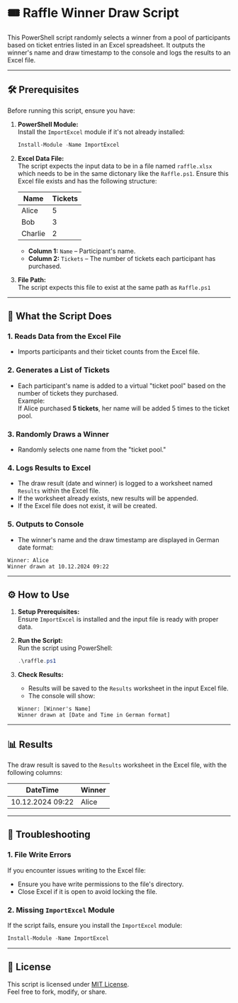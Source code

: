 
# 🎟️ Raffle Winner Draw Script

This PowerShell script randomly selects a winner from a pool of participants based on ticket entries listed in an Excel spreadsheet. It outputs the winner's name and draw timestamp to the console and logs the results to an Excel file.

---

## 🛠️ Prerequisites

Before running this script, ensure you have:

1. **PowerShell Module:**  
   Install the `ImportExcel` module if it's not already installed:
   ```powershell
   Install-Module -Name ImportExcel
   ```

2. **Excel Data File:**  
   The script expects the input data to be in a file named `raffle.xlsx` which needs to be in the same dictonary like the `Raffle.ps1`. Ensure this Excel file exists and has the following structure:

   | **Name**    | **Tickets** |
   |-------------|---------|
   | Alice       | 5       |
   | Bob         | 3       |
   | Charlie     | 2       |

   - **Column 1:** `Name` – Participant's name.  
   - **Column 2:** `Tickets` – The number of tickets each participant has purchased.

3. **File Path:**  
   The script expects this file to exist at the same path as `Raffle.ps1`

---

## 🚀 What the Script Does

### 1. **Reads Data from the Excel File**
   - Imports participants and their ticket counts from the Excel file.

### 2. **Generates a List of Tickets**
   - Each participant's name is added to a virtual "ticket pool" based on the number of tickets they purchased.  
     Example:  
     If Alice purchased **5 tickets**, her name will be added 5 times to the ticket pool.

### 3. **Randomly Draws a Winner**
   - Randomly selects one name from the "ticket pool."

### 4. **Logs Results to Excel**
   - The draw result (date and winner) is logged to a worksheet named `Results` within the Excel file.
   - If the worksheet already exists, new results will be appended.
   - If the Excel file does not exist, it will be created.

### 5. **Outputs to Console**
   - The winner's name and the draw timestamp are displayed in German date format:
   ```
   Winner: Alice
   Winner drawn at 10.12.2024 09:22
   ```

---

## ⚙️ How to Use

1. **Setup Prerequisites:**  
   Ensure `ImportExcel` is installed and the input file is ready with proper data.

2. **Run the Script:**  
   Run the script using PowerShell:
   ```powershell
   .\raffle.ps1
   ```

3. **Check Results:**  
   - Results will be saved to the `Results` worksheet in the input Excel file.
   - The console will show:
   ```
   Winner: [Winner's Name]
   Winner drawn at [Date and Time in German format]
   ```

---

## 📊 Results

The draw result is saved to the `Results` worksheet in the Excel file, with the following columns:

| **DateTime**         | **Winner** |
|----------------------|------------|
| 10.12.2024 09:22      | Alice      |

---

## 🐛 Troubleshooting

### 1. **File Write Errors**
If you encounter issues writing to the Excel file:
- Ensure you have write permissions to the file's directory.
- Close Excel if it is open to avoid locking the file.

### 2. **Missing `ImportExcel` Module**
If the script fails, ensure you install the `ImportExcel` module:
```powershell
Install-Module -Name ImportExcel
```

---

## 📄 License
This script is licensed under [MIT License](https://opensource.org/licenses/MIT).  
Feel free to fork, modify, or share.
